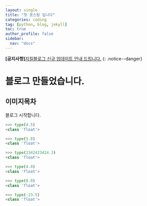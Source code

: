 ```yaml
---
layout: single
title: "첫 포스팅 입니다"
categories: coding
tag: [python, blog, jekyll]
toc: true
author_profile: false
sidebar:
  nav: "docs"
---
```


**[공지사항]**[지킬블로그 신규 업데이트 안내 드립니다.](https://tigerstonebs.github.io/)
{: .notice--danger}

# 블로그 만들었습니다.

## 이미지목차

블로그 시작합니다.

```python
>>> type(4.5)
<class 'float'>

>>> type(5.8)
<class 'float'>

>>> type(2342423424.3)
<class 'float'>

>>> type(4.0)
<class 'float'>

>>> type(0.0)
<class 'float'>

>>> type(-23.5)
<class 'float'>
```

